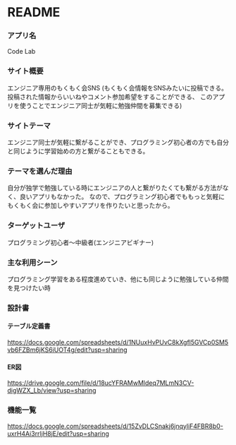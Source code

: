 # README

### アプリ名
Code Lab

### サイト概要
エンジニア専用のもくもく会SNS
(もくもく会情報をSNSみたいに投稿できる。投稿された情報からいいねやコメント参加希望をすることができる、
このアプリを使うことでエンジニア同士が気軽に勉強仲間を募集できる)

### サイトテーマ
エンジニア同士が気軽に繋がることができ、プログラミング初心者の方でも自分と同じように学習始めの方と繋がることもできる。

### テーマを選んだ理由
自分が独学で勉強している時にエンジニアの人と繋がりたくても繋がる方法がなく、良いアプリもなかった。
なので、プログラミング初心者でももっと気軽にもくもく会に参加しやすいアプリを作りたいと思ったから。

### ターゲットユーザ
プログラミング初心者～中級者(エンジニアビギナー)

### 主な利用シーン
プログラミング学習をある程度進めていき、他にも同じように勉強している仲間を見つけたい時

### 設計書

#### テーブル定義書
https://docs.google.com/spreadsheets/d/1NUuxHvPUvC8kXgfl5GVCp0SM5vb6FZBm6jKS6iUOT4g/edit?usp=sharing
#### ER図
https://drive.google.com/file/d/18ucYFRAMwMldeq7MLmN3CV-digWZX_Lb/view?usp=sharing

### 機能一覧
https://docs.google.com/spreadsheets/d/15ZvDLCSnakj6jnqyliF4FBR8b0-uxrH4Ai3rrljH8jE/edit?usp=sharing

